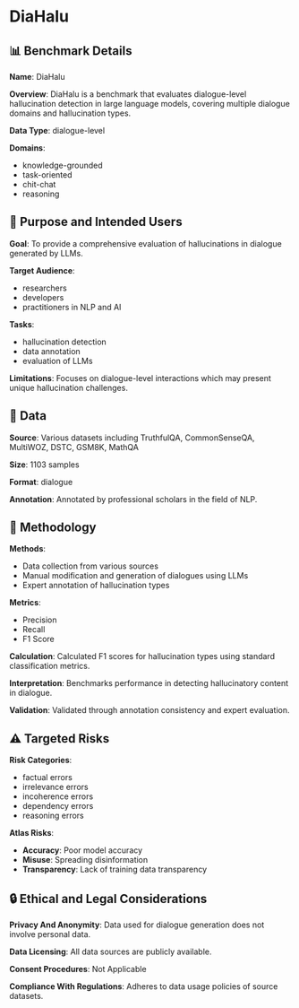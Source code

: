 # DiaHalu

## 📊 Benchmark Details

**Name**: DiaHalu

**Overview**: DiaHalu is a benchmark that evaluates dialogue-level hallucination detection in large language models, covering multiple dialogue domains and hallucination types.

**Data Type**: dialogue-level

**Domains**:
- knowledge-grounded
- task-oriented
- chit-chat
- reasoning

## 🎯 Purpose and Intended Users

**Goal**: To provide a comprehensive evaluation of hallucinations in dialogue generated by LLMs.

**Target Audience**:
- researchers
- developers
- practitioners in NLP and AI

**Tasks**:
- hallucination detection
- data annotation
- evaluation of LLMs

**Limitations**: Focuses on dialogue-level interactions which may present unique hallucination challenges.

## 💾 Data

**Source**: Various datasets including TruthfulQA, CommonSenseQA, MultiWOZ, DSTC, GSM8K, MathQA

**Size**: 1103 samples

**Format**: dialogue

**Annotation**: Annotated by professional scholars in the field of NLP.

## 🔬 Methodology

**Methods**:
- Data collection from various sources
- Manual modification and generation of dialogues using LLMs
- Expert annotation of hallucination types

**Metrics**:
- Precision
- Recall
- F1 Score

**Calculation**: Calculated F1 scores for hallucination types using standard classification metrics.

**Interpretation**: Benchmarks performance in detecting hallucinatory content in dialogue.

**Validation**: Validated through annotation consistency and expert evaluation.

## ⚠️ Targeted Risks

**Risk Categories**:
- factual errors
- irrelevance errors
- incoherence errors
- dependency errors
- reasoning errors

**Atlas Risks**:
- **Accuracy**: Poor model accuracy
- **Misuse**: Spreading disinformation
- **Transparency**: Lack of training data transparency

## 🔒 Ethical and Legal Considerations

**Privacy And Anonymity**: Data used for dialogue generation does not involve personal data.

**Data Licensing**: All data sources are publicly available.

**Consent Procedures**: Not Applicable

**Compliance With Regulations**: Adheres to data usage policies of source datasets.

